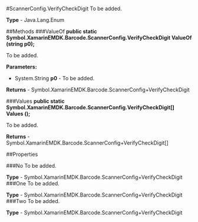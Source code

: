 #ScannerConfig.VerifyCheckDigit
To be added.

**Type** - Java.Lang.Enum

##Methods
###ValueOf
**public static Symbol.XamarinEMDK.Barcode.ScannerConfig.VerifyCheckDigit ValueOf (string p0);**

To be added.

**Parameters:** 

* System.String **p0** - To be added.

**Returns** - Symbol.XamarinEMDK.Barcode.ScannerConfig+VerifyCheckDigit

###Values
**public static Symbol.XamarinEMDK.Barcode.ScannerConfig.VerifyCheckDigit[] Values ();**

To be added.


**Returns** - Symbol.XamarinEMDK.Barcode.ScannerConfig+VerifyCheckDigit[]

##Properties

###No
To be added.

**Type** - Symbol.XamarinEMDK.Barcode.ScannerConfig+VerifyCheckDigit
###One
To be added.

**Type** - Symbol.XamarinEMDK.Barcode.ScannerConfig+VerifyCheckDigit
###Two
To be added.

**Type** - Symbol.XamarinEMDK.Barcode.ScannerConfig+VerifyCheckDigit



